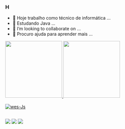 ### H

- 🔭 Hoje trabalho como técnico de informática ...
- 🌱 Estudando Java ...
- 👯 I’m looking to collaborate on ...
- 🤔 Procuro ajuda para aprender mais ...

 <div>
  <a href="https://github.com/weslins22">
  <img height="180em" src="https://github-readme-stats.vercel.app/api?username=weslins22&show_icons=true&theme=github_dark&include_all_commits=true&count_private=true"/>
  <img height="180em" src="https://github-readme-stats.vercel.app/api/top-langs/?username=weslins22&layout=compact&langs_count=7&theme=github_dark"/>
</div>
<div style="display: inline_block"><br>
  <img align="center" alt="wes-Js" height="" width="" src="https://img.shields.io/badge/Java-ED8B00?style=for-the-badge&logo=java&logoColor=white">
</div>
  
  ##
 
<div> 
  <a href="https://www.instagram.com/wes_lins/" target="_blank"><img src="https://img.shields.io/badge/-Instagram-%23E4405F?style=for-the-badge&logo=instagram&logoColor=white" target="_blank"></a>
  <a href = "mailto:weslins22@gmail.com"><img src="https://img.shields.io/badge/-Gmail-%23333?style=for-the-badge&logo=gmail&logoColor=white" target="_blank"></a>
  <a href="https://www.linkedin.com/in/weslins22" target="_blank"><img src="https://img.shields.io/badge/-LinkedIn-%230077B5?style=for-the-badge&logo=linkedin&logoColor=white" target="_blank"></a> 
  
</div>

